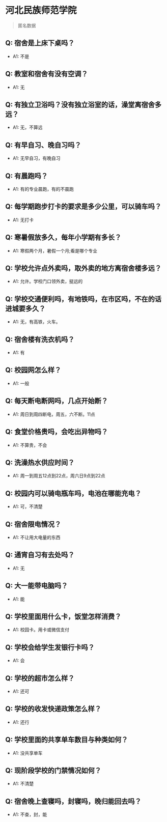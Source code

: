 # 河北民族师范学院
> 匿名数据
## Q: 宿舍是上床下桌吗？
- A1: 不是
## Q: 教室和宿舍有没有空调？
- A1: 无
## Q: 有独立卫浴吗？没有独立浴室的话，澡堂离宿舍多远？
- A1: 无，不算远
## Q: 有早自习、晚自习吗？
- A1: 无早自习，有晚自习
## Q: 有晨跑吗？
- A1: 有的专业晨跑，有的不晨跑
## Q: 每学期跑步打卡的要求是多少公里，可以骑车吗？
- A1: 无打卡
## Q: 寒暑假放多久，每年小学期有多长？
- A1: 寒假两个月，暑假一个月;看是哪个专业
## Q: 学校允许点外卖吗，取外卖的地方离宿舍楼多远？
- A1: 允许。学校门口领外卖，挺远的
## Q: 学校交通便利吗，有地铁吗，在市区吗，不在的话进城要多久？
- A1: 无，有高铁，火车。
## Q: 宿舍楼有洗衣机吗？
- A1: 有
## Q: 校园网怎么样？
- A1: 一般
## Q: 每天断电断网吗，几点开始断？
- A1: 周日到周四断电，周五，六不断。11点
## Q: 食堂价格贵吗，会吃出异物吗？
- A1: 不算贵，不会
## Q: 洗澡热水供应时间？
- A1: 周一到周五12点到22点，周六日9点到22点
## Q: 校园内可以骑电瓶车吗，电池在哪能充电？
- A1: 可，不清楚
## Q: 宿舍限电情况？
- A1: 不让用大电量的东西
## Q: 通宵自习有去处吗？
- A1: 无
## Q: 大一能带电脑吗？
- A1: 能
## Q: 学校里面用什么卡，饭堂怎样消费？
- A1: 校园卡。用卡或微信支付
## Q: 学校会给学生发银行卡吗？
- A1: 会
## Q: 学校的超市怎么样？
- A1: 还可
## Q: 学校的收发快递政策怎么样？
- A1: 还行
## Q: 学校里面的共享单车数目与种类如何？
- A1: 没共享单车
## Q: 现阶段学校的门禁情况如何？
- A1: 不清楚
## Q: 宿舍晚上查寝吗，封寝吗，晚归能回去吗？
- A1: 不查，封，能